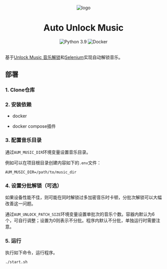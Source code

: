 <div align="center">

![logo](https://user-images.githubusercontent.com/23132866/194682997-7728ac58-3dc0-4ad3-a2ae-9a316ed38be5.png)

# Auto Unlock Music

<div>
    <img alt="Python 3.9" src="https://img.shields.io/badge/Python-3.9-blue?logo=python">
    <img alt="Docker" src="https://img.shields.io/badge/-Docker-5c5c5c?logo=docker">
</div>

</div>
<br/>


基于[Unlock Music 音乐解锁](https://git.unlock-music.dev/um/web)和[Selenium](https://www.selenium.dev/)实现自动解锁音乐。

## 部署

### 1. Clone仓库

### 2. 安装依赖

- docker

- docker compose插件

### 3. 配置音乐目录

通过`AUM_MUSIC_DIR`环境变量设置音乐目录。

例如可以在项目根目录创建内容如下的`.env`文件：

```text
AUM_MUSIC_DIR=/path/to/music_dir
```

### 4. 设置分批解锁（可选）

如果设备性能不佳，则可能在同时解锁过多加密音乐时卡顿，分批次解锁可以大幅改善这一问题。

通过`AUM_UNLOCK_PATCH_SIZE`环境变量设置单批次的音乐个数。容器内默认为6个，可自行调整；设置为0则表示不分批。程序内默认不分批，单独运行时需要注意。

### 5. 运行

执行如下命令，运行程序。

```bash
./start.sh
```
